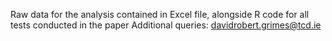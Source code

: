 Raw data for the analysis contained in Excel file, alongside R code for all tests conducted in the paper 
Additional queries: davidrobert.grimes@tcd.ie 
